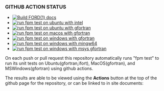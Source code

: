 ### GITHUB ACTION STATUS
<!--
NOTE:
Change "urbanjost" to your github site name, and "M_fixedform" to your repository
name in order to have this point to your site
-->
+ [![Build FORD(1) docs](https://github.com/urbanjost/M_fixedform/actions/workflows/deploy_api_docs.yml/badge.svg)](https://github.com/urbanjost/M_fixedform/actions/workflows/deploy_api_docs.yml)
+ [![run fpm test on ubuntu with intel](https://github.com/urbanjost/M_fixedform/actions/workflows/test_intel_ubuntu.yml/badge.svg)](https://github.com/urbanjost/M_fixedform/actions/workflows/test_intel_ubuntu.yml)
+ [![run fpm test on ubuntu with gfortran](https://github.com/urbanjost/M_fixedform/actions/workflows/test_gfortran_ubuntu.yml/badge.svg)](https://github.com/urbanjost/M_fixedform/actions/workflows/test_gfortran_ubuntu.yml)
+ [![run fpm test on macos with gfortran](https://github.com/urbanjost/M_fixedform/actions/workflows/test_gfortran_macos.yml/badge.svg)](https://github.com/urbanjost/M_fixedform/actions/workflows/test_gfortran_macos.yml)
+ [![run fpm test on windows with gfortran](https://github.com/urbanjost/M_fixedform/actions/workflows/test_gfortran_windows.yml/badge.svg)](https://github.com/urbanjost/M_fixedform/actions/workflows/test_gfortran_windows.yml)
+ [![run fpm test on windows with mingw64 ](https://github.com/urbanjost/M_fixedform/actions/workflows/test_gfortran_mingw64_windows.yml/badge.svg)](https://github.com/urbanjost/M_fixedform/actions/workflows/test_gfortran_mingw64_windows.yml)
+ [![run fpm test on windows with msys gfortran](https://github.com/urbanjost/M_fixedform/actions/workflows/test_gfortran_msys_windows.yml/badge.svg)](https://github.com/urbanjost/M_fixedform/actions/workflows/test_gfortran_msys_windows.yml)

On each push or pull request this repository automatically runs "fpm
test" to run its unit tests on Ubuntu(gfortran,ifort), MacOS(gfortran),
and MSWindows(gfortran) using github actions.

The results are able to be viewed using the **Actions** button at the
top of the github page for the repository, or can be linked to in site
documents:
